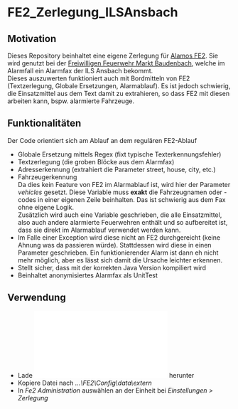 # FE2_Zerlegung_ILSAnsbach
## Motivation
Dieses Repository beinhaltet eine eigene Zerlegung für [Alamos FE2](https://alamos-support.atlassian.net/wiki/spaces/documentation/pages/219480670/Eigene+Zerlegung+entwickeln). 
Sie wird genutzt bei der [Freiwilligen Feuerwehr Markt Baudenbach](https://www.ffw-baudenbach.de), welche im Alarmfall ein Alarmfax der ILS Ansbach bekommt.  
Dieses auszuwerten funktioniert auch mit Bordmitteln von FE2 (Textzerlegung, Globale Ersetzungen, Alarmablauf). Es ist jedoch schwierig, die Einsatzmittel aus dem Text damit zu extrahieren, so dass FE2 mit diesen arbeiten kann, bspw. alarmierte Fahrzeuge.  
## Funktionalitäten
Der Code orientiert sich am Ablauf an dem regulären FE2-Ablauf 
* Globale Ersetzung mittels Regex (fixt typische Texterkennungsfehler)
* Textzerlegung (die groben Blöcke aus dem Alarmfax)
* Adresserkennung (extrahiert die Parameter street, house, city, etc.)
* Fahrzeugerkennung  
Da dies kein Feature von FE2 im Alarmablauf ist, wird hier der Parameter _vehicles_ gesetzt. Diese Variable muss __exakt__ die Fahrzeugnamen oder -codes in einer eigenen Zeile beinhalten. Das ist schwierig aus dem Fax ohne eigene Logik.  
Zusätzlich wird auch eine Variable geschrieben, die alle Einsatzmittel, also auch andere alarmierte Feuerwehren enthält und so aufbereitet ist, dass sie direkt im Alarmablauf verwendet werden kann.
* Im Falle einer Exception wird diese nicht an FE2 durchgereicht (keine Ahnung was da passieren würde). Stattdessen wird diese in einen Parameter geschrieben. Ein funktionierender Alarm ist dann eh nicht mehr möglich, aber es lässt sich damit die Ursache leichter erkennen.
* Stellt sicher, dass mit der korrekten Java Version kompiliert wird
* Beinhaltet anonymisiertes Alarmfax als UnitTest
## Verwendung
* Lade ![FE2_Zerlegung_ILSAnsbach.jar](/FE2_Zerlegung_ILSAnsbach.jar?raw=true "FE2_Zerlegung_ILSAnsbach.jar") herunter
* Kopiere Datei nach _...\FE2\Config\data\extern_
* In _Fe2 Administration_ auswählen an der Einheit bei _Einstellungen > Zerlegung_
